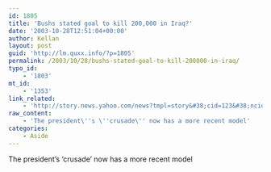 ```yaml
---
id: 1805
title: 'Bushs stated goal to kill 200,000 in Iraq?'
date: '2003-10-28T12:51:04+00:00'
author: Kellan
layout: post
guid: 'http://lm.quxx.info/?p=1805'
permalink: /2003/10/28/bushs-stated-goal-to-kill-200000-in-iraq/
typo_id:
    - '1803'
mt_id:
    - '1353'
link_related:
    - 'http://story.news.yahoo.com/news?tmpl=story&#38;cid=123&#38;ncid=742&#38;e=10&#38;u=/uclicktext/20031023/cm_ucrr/theusesandabusesofhistory'
raw_content:
    - 'The president\''s \''crusade\'' now has a more recent model'
categories:
    - Aside
---
```


The president’s ‘crusade’ now has a more recent model